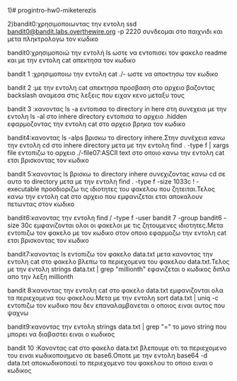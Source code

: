 1)# progintro-hw0-miketerezis

2)bandit0:χρησιμοποιωντας την εντολη ssd bandit0@bandit.labs.overthewire.org -p 2220
συνδεομαι στο παιχνιδι και μετα πληκτρολογω τον κωδικο 

bandit0:χρησιμοποιώ την εντολή ls ωστε να εντοπισει τον φακελο readme και με την εντολη cat απεκτησα τον κωδικο


bandit 1 :χρησιμοποιω την εντολη cat ./- ωστε να αποκτησω τον κωδικο


bandit 2 :με την εντολη cat απεκτησα προσβαση στο αρχειο βαζοντας backslash αναμεσα στις λεξεις που ειχαν κενο μεταξυ τους 

bandit 3 :κανοντας ls -a εντοπισα το directory in here στη συνεχεια με την εντολη ls -al στο inhere directory εντοπισα το αρχειο .hidden εφαρμοζοντας την εντολη cat στο αρχειο βρηκα τον κωδικο
 

bandit4:κανοντας ls -alps βρισκω το directory inhere.Στην συνέχεια κανω την εντολη cd στο inhere directory μετα με την εντολη find . -type f | xargs file εντοπιζω  το αρχειο  ./-file07:ASCII text στο οποιο κανω την εντολη cat ετσι βρισκοντας τον κωδικο 

bandit 5:κανοντας ls βρισκω το directory inhere συνεχιζοντας κανω cd σε αυτο το directory μετα με την εντολη find . -type f -size 1033c ! -executable προσδιοριζω τις ιδιοτητες του φακελου που ζητειται.Τελος κανω την εντολη cat στο αρχειο που εμφανιζεται ετσι αποκαλουν πετωντας στον κωδικο 

bandit6:κανοντας την εντολη find / -type f -user bandit 7 -group bandit6 -size 30c  εμφανιζονται ολοι οι  φακελοι με τις ζητουμενες ιδιοτητες.Μετα εντοπιζω τον φακελο με τον κωδικο στον οποιο εφαρμοζω την εντολη cat ετσι βρισκοντας τον κωδικο



bandit7:κανοντας ls εντοπιζω τον φακελο data.txt μετα κανοντας την εντολη cat στο φακελο βλεπω τα περιεχομενα του φακελου data.txt.Τελος με την εντολη strings data.txt | grep "millionth" εφανιζεται ο κωδικος διπλα απο την λεξη millionth 


bandit 8:κανοντας την εντολη cat στο φακελο data.txt εμφανιζονται ολα τα περιεχομενα του
φακελου.Μετα με την εντολη sort data.txt | uniq -c εντοπιζω τον κωδικο που δεν επαναλαμβανεται ο οποιος ειναι αυτος που ψαχνω
 
  
bandit9:κανοντας την εντολη strings data.txt | grep "=" το μονο string που μπορει να διαβαστει ειναι ο κωδικος  

bandit 10 :Κανοντας cat στο φακελο data.txt βλεπουμε οτι τα περιεχομενο του ειναι κωδικοποιημενο σε base6.Οποτε με την εντολη  base64 -d data.txt αποκωδικοποιεί το περιεχομενο του φακελου το οποιο ειναι ο κωδικος
